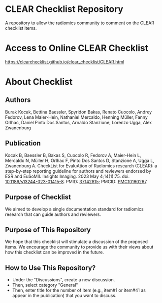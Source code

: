 # CLEAR Checklist Repository
A repository to allow the radiomics community to comment on the CLEAR checklist items.

# Access to Online CLEAR Checklist #
https://clearchecklist.github.io/clear_checklist/CLEAR.html

# About Checklist #

## Authors ##
Burak Kocak, Bettina Baessler, Spyridon Bakas, Renato Cuocolo, Andrey Fedorov, Lena Maier-Hein, Nathaniel Mercaldo, Henning Müller, Fanny Orlhac, Daniel Pinto Dos Santos, Arnaldo Stanzione, Lorenzo Ugga, Alex Zwanenburg

## Publication ##
Kocak B, Baessler B, Bakas S, Cuocolo R, Fedorov A, Maier-Hein L, Mercaldo N, Müller H, Orlhac F, Pinto Dos Santos D, Stanzione A, Ugga L, Zwanenburg A. CheckList for EvaluAtion of Radiomics research (CLEAR): a step-by-step reporting guideline for authors and reviewers endorsed by ESR and EuSoMII. Insights Imaging. 2023 May 4;14(1):75. doi: [10.1186/s13244-023-01415-8](https://doi.org/10.1186/s13244-023-01415-8). PMID: [37142815](https://pubmed.ncbi.nlm.nih.gov/37142815/); PMCID: [PMC10160267](http://www.ncbi.nlm.nih.gov/pmc/articles/pmc10160267/).

## Purpose of Checklist ##
We aimed to develop a single documentation standard for radiomics research that can guide authors and reviewers. 

## Purpose of This Repository ##

We hope that this checklist will stimulate a discussion of the proposed items. We encourage the community to provide us with their views about how this checklist can be improved in the future. 

## How to Use This Repository? ##
- Under the "Discussions", create a new discussion.
- Then, select category "General"
- Then, enter title for the number of item (e.g., item#1 or item#41 as appear in the publication) that you want to discuss.

